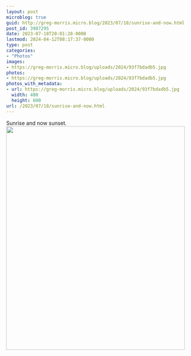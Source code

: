```yaml
---
layout: post
microblog: true
guid: http://greg-morris.micro.blog/2023/07/18/sunrise-and-now.html
post_id: 3987295
date: 2023-07-18T20:01:28-0000
lastmod: 2024-04-12T08:17:37-0000
type: post
categories:
- "Photos"
images:
- https://greg-morris.micro.blog/uploads/2024/93f7bdadb5.jpg
photos:
- https://greg-morris.micro.blog/uploads/2024/93f7bdadb5.jpg
photos_with_metadata:
- url: https://greg-morris.micro.blog/uploads/2024/93f7bdadb5.jpg
  width: 480
  height: 600
url: /2023/07/18/sunrise-and-now.html
---
```


Sunrise and now sunset.<img src="uploads/2024/93f7bdadb5.jpg" width="480" height="600" alt="">
